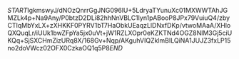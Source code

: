 $START$IgkmswyJ/dNOzQnrrGgJNG096lU+5LdryaTYunuXc01MXWWTAhJGMZLk4p+Na9Any/P0btzD2DLi82hhNnVBLC1lyn1pABooP8JPx79VuiuQ4/zbyCTIqMbYxLX+zXHKKF0PYRV1bT7HaObkUEaqzLlDNxfDKp/vtwoMAaA/XHloQXQuqLr/iUUk1bwZFpYa5jx0uVt+jW1RZLXOpr0eKZKTNd4OGZ8NlM3Gj5ciUKQq+SjSXCHmZizURq8X/168Gv+Nqp/AKguhVIQZklmBILQiNA1JUJZ3fxLP15no2doVWcz02OFX0CzkaOQ1q5P8$END$